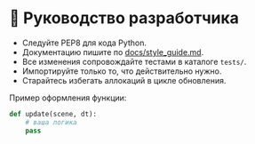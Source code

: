 # 📘 Руководство разработчика

- Следуйте PEP8 для кода Python.
- Документацию пишите по [docs/style_guide.md](style_guide.md).
- Все изменения сопровождайте тестами в каталоге `tests/`.
- Импортируйте только то, что действительно нужно.
- Старайтесь избегать аллокаций в цикле обновления.

Пример оформления функции:
```python
def update(scene, dt):
    # ваша логика
    pass
```
